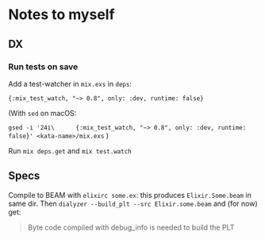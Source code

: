 # Notes to myself

## DX

### Run tests on save

Add a test-watcher in `mix.exs` in `deps`:

`{:mix_test_watch, "~> 0.8", only: :dev, runtime: false}`

(With `sed` on macOS:

`gsed -i '24i\      {:mix_test_watch, "~> 0.8", only: :dev, runtime: false}' <kata-name>/mix.exs`
)

Run `mix deps.get` and `mix test.watch`

## Specs

Compile to BEAM with `elixirc some.ex`: this produces `Elixir.Some.beam` in same dir. Then `dialyzer --build_plt --src Elixir.some.beam` and (for now) get:

> Byte code compiled with debug_info is needed to build the PLT